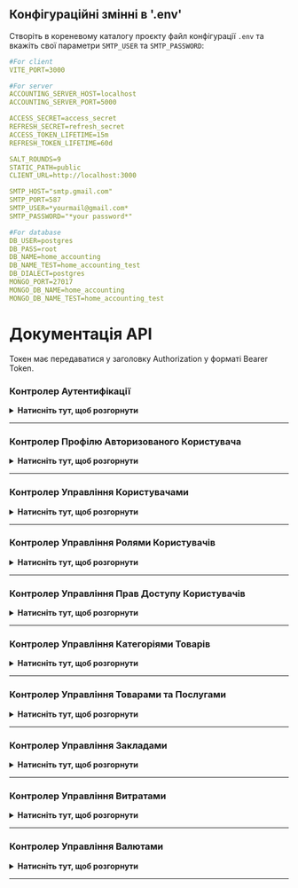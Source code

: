 ## Конфігураційні змінні в '.env'

Створіть в кореневому каталогу проєкту файл конфігурації `.env` та вкажіть свої параметри `SMTP_USER` та `SMTP_PASSWORD`:

```yaml
#For client
VITE_PORT=3000

#For server
ACCOUNTING_SERVER_HOST=localhost
ACCOUNTING_SERVER_PORT=5000

ACCESS_SECRET=access_secret
REFRESH_SECRET=refresh_secret
ACCESS_TOKEN_LIFETIME=15m
REFRESH_TOKEN_LIFETIME=60d

SALT_ROUNDS=9
STATIC_PATH=public
CLIENT_URL=http://localhost:3000

SMTP_HOST="smtp.gmail.com"
SMTP_PORT=587
SMTP_USER=*yourmail@gmail.com*
SMTP_PASSWORD="*your password*"

#For database
DB_USER=postgres
DB_PASS=root
DB_NAME=home_accounting
DB_NAME_TEST=home_accounting_test
DB_DIALECT=postgres
MONGO_PORT=27017
MONGO_DB_NAME=home_accounting
MONGO_DB_NAME_TEST=home_accounting_test
```

# Документація API

Токен має передаватися у заголовку Authorization у форматі Bearer Token.

### Контролер Аутентифікації

<details>
  <summary><strong>Натисніть тут, щоб розгорнути</strong></summary>
  
Цей контролер відповідає за реєстрацію, авторизацію та відновлення паролю користувача.

#### 1. Реєстрація користувача

**Метод**: POST  
**URL**: `/api/auth/registration`  
**Опис**: Створює нового користувача  
**Доступ лише для авторизованих користувачів**: Ні

**Тіло запиту**:

```json
{
  "fullName": "Микола Щербак",
  "email": "m.scherbak93801@gmail.com",
  "password": "Qwerty12"
}
```

**Приклад відповіді**:

```json
{
  "accessToken": "JWT access токен",
  "refreshToken": "JWT refresh токен",
  "user": {
    "uuid": "UUID користувача",
    "fullName": "Микола Щербак",
    "emailConfirm": "Очікує підтвердження",
    "role": "Users",
    "photo": ""
  },
  "permissions": ["ADD_ESTABLISHMENTS", "EDIT_ESTABLISHMENTS"]
}
```

---

#### 2. Логін користувача

**Метод**: POST  
**URL**: `/api/auth/login`  
**Опис**: Логін користувача, видає JWT токени  
**Доступ лише для авторизованих користувачів**: Ні

**Тіло запиту**:

```json
{
  "email": "m.scherbak93801@gmail.com",
  "password": "Qwerty12"
}
```

**Приклад відповіді**:

```json
{
  "accessToken": "JWT access токен",
  "refreshToken": "JWT refresh токен",
  "user": {
    "uuid": "UUID користувача",
    "fullName": "Микола Щербак",
    "emailConfirm": "Очікує підтвердження",
    "role": "Users",
    "photo": ""
  },
  "permissions": ["ADD_ESTABLISHMENTS", "EDIT_ESTABLISHMENTS"]
}
```

---

#### 3. Логаут користувача

**Метод**: GET  
**URL**: `/api/auth/logout`  
**Опис**: Видаляє refresh токен і завершує сесію користувача  
**Доступ лише для авторизованих користувачів**: Ні  
**Тіло запиту**: не потрібне  
**Приклад відповіді**: 200 OK

---

#### 4. Оновлення токенів (Refresh)

**Метод**: GET  
**URL**: `/api/auth/refresh`  
**Опис**: Оновлює JWT токени, використовуючи refresh токен з cookies  
**Доступ лише для авторизованих користувачів**: Так  
**Тіло запиту**: не потрібне

**Приклад відповіді**:

```json
{
  "accessToken": "JWT access токен",
  "refreshToken": "JWT refresh токен",
  "user": {
    "uuid": "UUID користувача",
    "fullName": "Микола Щербак",
    "emailConfirm": "Очікує підтвердження",
    "role": "Users",
    "photo": ""
  },
  "permissions": ["ADD_ESTABLISHMENTS", "EDIT_ESTABLISHMENTS"]
}
```

---

#### 5. Запит на скидання паролю

**Метод**: POST  
**URL**: `/api/auth/forgot`  
**Опис**: Відправляє на електронну пошту користувача посилання для скидання пароля  
**Доступ лише для авторизованих користувачів**: Ні

**Тіло запиту**:

```json
{
  "email": "m.scherbak93801@gmail.com"
}
```

**Приклад відповіді**:

```json
{
  "severity": "success",
  "title": "Скидання паролю...",
  "message": "На Вашу електронну адресу відправлено повідомлення з подальшими інструкціями"
}
```

---

#### 6. Перенаправлення на сторінку для скидання паролю

**Метод**: GET  
**URL**: `/api/auth/reset-password`  
**Опис**: Перевіряє токен для скидання пароля і перенаправляє користувача на сторінку введення нового пароля  
**Доступ лише для авторизованих користувачів**: Ні  
**Тіло запиту**: не потрібне  
**Приклад відповіді**: 301 Redirect

---

#### 7. Скидання паролю

**Метод**: POST  
**URL**: `/api/auth/reset?token={uuid_token}`  
**Опис**: Скидає пароль користувача за допомогою токена для скидання пароля  
**Доступ лише для авторизованих користувачів**: Ні

**Тіло запиту**:

```json
{
  "newPassword": "Qwerty12",
  "confirmNewPassword": "Qwerty12"
}
```

**Приклад відповіді**:

```json
{
  "severity": "success",
  "title": "Скидання паролю...",
  "message": "Ваш пароль успішно змінено"
}
```

</details>

---

### Контролер Профілю Авторизованого Користувача

<details>
  <summary><strong>Натисніть тут, щоб розгорнути</strong></summary>

Цей контролер відповідає за управління профілем поточного залогіненого користувача.

#### 1. Перегляд даних профілю поточного користувача

**Метод**: GET  
**URL**: `/api/profile`  
**Опис**: Отримує профіль поточного залогіненого користувача  
**Доступ лише для авторизованих користувачів**: Так  
**Тіло запиту**: не потрібне

**Приклад відповіді**:

```json
{
  "uuid": "UUID поточного користувача",
  "fullName": "Повне ім'я користувача",
  "role": {
    "UUID ролі користувача",
    "Назва ролі користувача"
  },
  "photo": "Ім'я файлу фото користувача (якщо є)",
  "email": "Email користувача",
  "emailConfirm": "Статус підтвердження email користувача",
  "creation": {
    "createdAt": "Дата та час створення облікового запису",
    "updatedAt": "Дата та час редагування облікового запису"
  },
  "permissions": [
    {
      "uuid": "UUID права доступу",
      "title": "НАЗВА_ПРАВА_ДОСТУПУ"
    },
    ...
  ]
}
```

---

#### 2. Підтвердження email нового користувача

**Метод**: GET  
**URL**: `/api/profile/confirm?token={uuid_token}`  
**Опис**: Підтверджує email користувача за допомогою токена  
**Доступ лише для авторизованих користувачів**: Так  
**Тіло запиту**: не потрібне  
**Приклад відповіді**: 301 Redirect

---

#### 3. Повторне відправлення посилання для підтвердження email

**Метод**: GET  
**URL**: `/api/profile/resend`  
**Опис**: Повторно надсилає лист для підтвердження email  
**Доступ лише для авторизованих користувачів**: Так  
**Тіло запиту**: не потрібне  
**Приклад відповіді**: 301 Redirect

---

#### 4. Редагування даних профілю поточного користувача

**Метод**: PATCH  
**URL**: `/api/profile`  
**Опис**: Оновлює профіль поточного залогіненого користувача  
**Доступ лише для авторизованих користувачів**: Так

**Тіло запиту**:

```json
{
  "fullName": "Євген Коваленко",
  "email": "new_mail@gmail.com (необов'язково)",
  "role": "Administrators (необов'язково)"
}
```

**Приклад відповіді**:

```json
{
  "accessToken": "JWT access токен",
  "refreshToken": "JWT refresh токен",
  "user": {
    "uuid": "UUID користувача",
    "fullName": "Євген Коваленко",
    "emailConfirm": "Очікує підтвердження",
    "role": "Administrators",
    "photo": ""
  },
  "permissions": ["ADD_ESTABLISHMENTS", "EDIT_ESTABLISHMENTS"]
}
```

---

#### 5. Зміна пароля поточного користувача

**Метод**: PATCH  
**URL**: `/api/profile/password`  
**Опис**: Оновлює пароль поточного користувача  
**Доступ лише для авторизованих користувачів**: Так

**Тіло запиту**:

```json
{
  "newPassword": "Qwerty12",
  "confirmNewPassword": "Qwerty12"
}
```

**Приклад відповіді**:

```json
{
  "accessToken": "JWT access токен",
  "refreshToken": "JWT refresh токен",
  "user": {
    "uuid": "UUID користувача",
    "fullName": "Євген Коваленко",
    "emailConfirm": "Очікує підтвердження",
    "role": "Administrators",
    "photo": ""
  },
  "permissions": ["ADD_ESTABLISHMENTS", "EDIT_ESTABLISHMENTS"]
}
```

---

#### 6. Зміна фото користувача

**Метод**: PATCH  
**URL**: `/api/profile/photo`  
**Опис**: Оновлює аватар користувача  
**Доступ лише для авторизованих користувачів**: Так  
**Формат запиту**: FormData

**Тіло запиту**:

```json
{
  "photo": "(файл зображення)"
}
```

**Приклад відповіді**:

```json
{
  "uuid": "UUID користувача",
  "photo": "1730713568386-evgen.kovalenko.jpg"
}
```

---

#### 7. Видалення фото користувача

**Метод**: DELETE  
**URL**: `/api/profile/photo`  
**Опис**: Видаляє аватар користувача, повертаючи його до дефолтного  
**Доступ лише для авторизованих користувачів**: Так  
**Тіло запиту**: не потрібне

**Приклад відповіді**:

```json
{
  "uuid": "UUID користувача",
  "photo": ""
}
```

---

#### 8. Видалення облікового запису користувача

**Метод**: DELETE  
**URL**: `/api/profile`  
**Опис**: Видаляє обліковий запис поточного користувача  
**Доступ лише для авторизованих користувачів**: Так  
**Тіло запиту**: не потрібне  
**Приклад відповіді**: 200 OK

</details>

---

### Контролер Управління Користувачами

<details>
  <summary><strong>Натисніть тут, щоб розгорнути</strong></summary>

Цей контролер відповідає за управління користувачами, редагування профілів, перегляд та видалення їхніх даних.

#### 1. Отримання списку всіх користувачів

**Метод**: GET  
**URL**: `/api/users`  
**Опис**: Повертає список користувачів з підтримкою пагінації, сортування та фільтрації за статусом  
**Доступ лише для авторизованих користувачів**: Так  
**Тіло запиту**: не потрібне

**Параметри запиту**:

- `limit` - кількість елементів на сторінці (за замовчуванням 5)
- `offset` - кількість елементів, які потрібно пропустити
- `emailConfirm` - поле для фільтрації списку (за замовчуванням `all`)
- `sort` - поле для сортування (за замовчуванням `uuid`)
- `order` - напрям сортування (`asc` або `desc`, за замовчуванням `asc`)

**Приклад відповіді**:

```json
[
  {
    "uuid": "UUID користувача",
    "fullName": "Повне ім'я користувача",
    "photo": "Ім'я файлу фото користувача (якщо є)",
  },
  ...
]
```

---

#### 2. Перегляд даних користувача за UUID

**Метод**: GET  
**URL**: `/api/users/{uuid}`  
**Опис**: Отримує інформацію про користувача за його UUID. Потрібні права доступу `FULL_PROFILE_VIEWER` або `LIMITED_PROFILE_VIEWER`  
**Доступ лише для авторизованих користувачів**: Так  
**Тіло запиту**: не потрібне

**Приклад відповіді, якщо поточний залогінений користувач має дозвіл FULL_PROFILE_VIEWER**:

```json
{
  "uuid": "UUID користувача",
  "fullName": "Повне ім'я користувача",
  "role": {
    "uuid": "UUID ролі користувача",
    "title": "Назва ролі користувача"
  },
  "photo": "Ім'я файлу фото користувача (якщо є)",
  "email": "Email користувача",
  "emailConfirm": "Статус підтвердження email користувача",
  "creation": {
    "createdAt": "Дата та час створення облікового запису",
    "updatedAt": "Дата та час редагування облікового запису"
  },
  "permissions": [
    {
      "uuid": "UUID права доступу",
      "title": "НАЗВА_ПРАВА_ДОСТУПУ"
    },
    ...
  ]
}
```

**Приклад відповіді, якщо поточний залогінений користувач має дозвіл LIMITED_PROFILE_VIEWER**:

```json
{
  "uuid": "UUID користувача",
  "fullName": "Повне ім'я користувача",
  "role": {
    "uuid": "UUID ролі користувача",
    "title": "Назва ролі користувача"
  },
  "photo": "Ім'я файлу фото користувача (якщо є)",
  "creation": {
    "createdAt": "Дата та час створення облікового запису",
    "updatedAt": "Дата та час редагування облікового запису"
  }
}
```

---

#### 3. Редагування даних користувача за UUID

**Метод**: PATCH  
**URL**: `/api/users/{uuid}`  
**Опис**: Оновлює інформацію про користувача за його UUID. Потрібні права доступу `EDIT_USERS`  
**Доступ лише для авторизованих користувачів**: Так

**Тіло запиту**:

```json
{
  "fullName": "Євген Коваленко",
  "email": "new_mail@gmail.com (необов'язково)",
  "role": "Administrators (необов'язково)"
}
```

**Приклад відповіді**:

```json
{
  "accessToken": "JWT access токен",
  "refreshToken": "JWT refresh токен",
  "user": {
    "uuid": "UUID користувача",
    "fullName": "Євген Коваленко",
    "emailConfirm": "Очікує підтвердження",
    "role": "Administrators",
    "photo": ""
  },
  "permissions": ["ADD_ESTABLISHMENTS", "EDIT_ESTABLISHMENTS"]
}
```

---

#### 4. Зміна пароля поточного користувача за UUID

**Метод**: PATCH  
**URL**: `/api/users/{uuid}/password`  
**Опис**: Оновлює пароль облікового запису користувача за його UUID. Потрібні права доступу `EDIT_USERS`  
**Доступ лише для авторизованих користувачів**: Так

**Тіло запиту**:

```json
{
  "newPassword": "Qwerty12",
  "confirmNewPassword": "Qwerty12"
}
```

**Приклад відповіді**:

```json
{
  "accessToken": "JWT access токен",
  "refreshToken": "JWT refresh токен",
  "user": {
    "uuid": "UUID користувача",
    "fullName": "Євген Коваленко",
    "emailConfirm": "Очікує підтвердження",
    "role": "Administrators",
    "photo": ""
  },
  "permissions": ["ADD_ESTABLISHMENTS", "EDIT_ESTABLISHMENTS"]
}
```

---

#### 5. Зміна фото користувача за UUID

**Метод**: PATCH  
**URL**: `/api/users/{uuid}/photo`  
**Опис**: Оновлює аватар користувача за його UUID. Потрібні права доступу `EDIT_USERS`  
**Доступ лише для авторизованих користувачів**: Так  
**Формат запиту**: FormData

**Тіло запиту**:

```json
{
  "photo": "(файл зображення)"
}
```

**Приклад відповіді**:

```json
{
  "uuid": "UUID користувача",
  "photo": "1730713568386-evgen.kovalenko.jpg"
}
```

---

#### 6. Видалення фото користувача за UUID

**Метод**: DELETE  
**URL**: `/api/users/{uuid}/photo`  
**Опис**: Видаляє аватар користувача за його UUID, повертаючи його до дефолтного. Потрібні права доступу `EDIT_USERS`  
**Доступ лише для авторизованих користувачів**: Так  
**Тіло запиту**: не потрібне

**Приклад відповіді**:

```json
{
  "uuid": "UUID користувача",
  "photo": ""
}
```

---

#### 7. Видалення облікового запису користувача за UUID

**Метод**: DELETE  
**URL**: `/api/users/{uuid}`  
**Опис**: Видаляє користувача за UUID. Потрібні права доступу `REMOVE_USERS`  
**Доступ лише для авторизованих користувачів**: Так  
**Тіло запиту**: не потрібне  
**Приклад відповіді**: 200 OK

</details>

---

### Контролер Управління Ролями Користувачів

<details>
  <summary><strong>Натисніть тут, щоб розгорнути</strong></summary>

Цей контролер відповідає за управління ролями користувачів, перегляд, створення, редагування та видалення ролей, зміна дозволів для ролей.

#### 1. Отримання списку всіх ролей

**Метод**: GET  
**URL**: `/api/roles`  
**Опис**: Повертає список ролей з підтримкою пагінації та сортування  
**Доступ лише для авторизованих користувачів**: Так  
**Тіло запиту**: не потрібне

**Параметри запиту**:

- `limit` - кількість елементів на сторінці (за замовчуванням 5)
- `offset` - кількість елементів, які потрібно пропустити
- `sort` - поле для сортування (за замовчуванням `uuid`)
- `order` - напрям сортування (`asc` або `desc`, за замовчуванням `asc`)

**Приклад відповіді**:

```json
[
  {
    "uuid": "UUID ролі",
    "title": "Назва ролі",
  },
  ...
]
```

---

#### 2. Перегляд даних ролі за UUID

**Метод**: GET  
**URL**: `/api/roles/{uuid}`  
**Опис**: Отримує інформацію про роль за його UUID  
**Доступ лише для авторизованих користувачів**: Так  
**Тіло запиту**: не потрібне

**Приклад відповіді**:

```json
{
  "uuid": "UUID ролі",
  "title": "Назва ролі",
  "description": "Опис ролі (якщо є)",
  "permissions": [
    {
      "uuid": "UUID права доступу",
      "title": "НАЗВА_ПРАВА_ДОСТУПУ",
      "description": "Детальний опис права доступу"
    },
    ...
  ],
  "creation": {
    "createdAt": "Дата та час створення ролі",
    "updatedAt": "Дата та час редагування ролі"
  }
}
```

---

#### 3. Створення нової ролі

**Метод**: POST  
**URL**: `/api/roles`  
**Опис**: Створює нову роль. Потрібні права доступу `ADD_ROLES`  
**Доступ лише для авторизованих користувачів**: Так

**Тіло запиту**:

```json
{
  "title": "Нова роль користувача",
  "description": "Опис ролі (необов'язково)",
  "permissions": ["ADD_CATEGORIES", "ADD_PRODUCTS"]
}
```

**Приклад відповіді**:

```json
{
  "uuid": "UUID ролі",
  "title": "Нова роль користувача",
  "description": "Опис ролі",
  "permissions": [
    {
      "uuid": "UUID права доступу",
      "title": "ADD_CATEGORIES",
      "description": "Додавання нових товарів"
    },
    {
      "uuid": "UUID права доступу",
      "title": "ADD_PRODUCTS",
      "description": "Додавання товарів та послуг"
    },
    ...
  ],
  "creation": {
    "createdAt": "Дата та час створення ролі",
    "updatedAt": "Дата та час редагування ролі"
  }
}
```

---

#### 4. Редагування даних ролі за UUID

**Метод**: PATCH  
**URL**: `/api/roles/{uuid}`  
**Опис**: Оновлює інформацію про роль за його UUID. Потрібні права доступу `EDIT_ROLES`  
**Доступ лише для авторизованих користувачів**: Так

**Тіло запиту**:

```json
{
  "title": "Оновлена назва ролі користувача",
  "description": "Оновлений опис ролі користувача",
  "permissions": ["EDIT_ESTABLISHMENTS"]
}
```

**Приклад відповіді**:

```json
{
  "uuid": "UUID ролі",
  "title": "Оновлена назва ролі користувача",
  "description": "Оновлений опис ролі користувача",
  "permissions": [
    {
      "uuid": "UUID права доступу",
      "title": "EDIT_ESTABLISHMENTS",
      "description": "Редагування закладів"
    }
  ],
  "creation": {
    "createdAt": "Дата та час створення ролі",
    "updatedAt": "Дата та час редагування ролі"
  }
}
```

---

#### 5. Видалення ролі за UUID

**Метод**: DELETE  
**URL**: `/api/roles/{uuid}`  
**Опис**: Видаляє роль за UUID. Потрібні права доступу `REMOVE_ROLES`  
**Доступ лише для авторизованих користувачів**: Так  
**Тіло запиту**: не потрібне  
**Приклад відповіді**: 200 OK

</details>

---

### Контролер Управління Прав Доступу Користувачів

<details>
  <summary><strong>Натисніть тут, щоб розгорнути</strong></summary>

Цей контролер відповідає за управління правами доступу користувачів.

#### 1. Отримання списку всіх прав доступу

**Метод**: GET  
**URL**: `/api/permissions`  
**Опис**: Повертає список всіх прав доступу  
**Доступ лише для авторизованих користувачів**: Так  
**Тіло запиту**: не потрібне

**Приклад відповіді**:

```json
[
  {
    "uuid": "UUID права доступу",
    "title": "НАЗВА_ПРАВА_ДОСТУПУ",
    "description": "Детальний опис права доступу"
  },
  ...
]
```

</details>

---

### Контролер Управління Категоріями Товарів

<details>
  <summary><strong>Натисніть тут, щоб розгорнути</strong></summary>

Цей контролер відповідає за управління категоріями товарів, перегляд, створення, редагування та видалення категорій.

#### 1. Отримання списку всіх категорій

**Метод**: GET  
**URL**: `/api/categories`  
**Опис**: Повертає список категорій з підтримкою пагінації, сортування та фільтрації за статусом  
**Доступ лише для авторизованих користувачів**: Так  
**Тіло запиту**: не потрібне

**Параметри запиту**:

- `limit` - кількість елементів на сторінку (за замовчуванням 5)
- `offset` - кількість елементів, які потрібно пропустити
- `status` - поле для фільтрації списку (за замовчуванням `approved`)
- `sort` - поле для сортування (за замовчуванням `uuid`)
- `order` - напрям сортування (`asc` або `desc`, за замовчуванням `asc`)

**Приклад відповіді**:

```json
[
  {
    "uuid": "UUID категорії",
    "title": "Назва категорії"
  },
  ...
]
```

---

#### 2. Перегляд даних категорії за UUID

**Метод**: GET  
**URL**: `/api/categories/{uuid}`  
**Опис**: Отримує інформацію про категорію за його UUID  
**Доступ лише для авторизованих користувачів**: Так  
**Тіло запиту**: не потрібне

**Приклад відповіді**:

```json
{
  "uuid": "UUID категорії",
  "title": "Назва категорії",
  "contentType": "Категорія",
  "status": "Статус модерації",
  "moderation": {
    "moderatorUuid": "UUID модератора",
    "moderatorFullName": "Повне ім'я модератора"
  },
  "creation": {
    "creatorUuid": "UUID автора",
    "creatorFullName": "Повне ім'я автора",
    "createdAt": "Дата та час створення категорії",
    "updatedAt": "Дата та час редагування категорії"
  }
}
```

---

#### 3. Створення нової категорії

**Метод**: POST  
**URL**: `/api/categories`  
**Опис**: Створює нову категорію. Потрібні права доступу `ADD_CATEGORIES`  
**Доступ лише для авторизованих користувачів**: Так

**Тіло запиту**:

```json
{
  "title": "Нова категорія"
}
```

**Приклад відповіді**:

```json
{
  "uuid": "UUID категорії",
  "title": "Нова категорія",
  "contentType": "Категорія",
  "status": "Затверджено",
  "moderation": {
    "moderatorUuid": "UUID модератора",
    "moderatorFullName": "Повне ім'я модератора"
  },
  "creation": {
    "creatorUuid": "UUID автора",
    "creatorFullName": "Повне ім'я автора",
    "createdAt": "Дата та час створення категорії",
    "updatedAt": "Дата та час редагування категорії"
  }
}
```

---

#### 4. Редагування даних категорії за UUID

**Метод**: PATCH  
**URL**: `/api/categories/{uuid}`  
**Опис**: Оновлює інформацію про категорію за його UUID. Потрібні права доступу `EDIT_CATEGORIES`  
**Доступ лише для авторизованих користувачів**: Так

**Тіло запиту**:

```json
{
  "title": "Оновлена назва категорії"
}
```

**Приклад відповіді**:

```json
{
  "uuid": "UUID категорії",
  "title": "Оновлена назва категорії",
  "contentType": "Категорія",
  "status": "Затверджено",
  "moderation": {
    "moderatorUuid": "UUID модератора",
    "moderatorFullName": "Повне ім'я модератора"
  },
  "creation": {
    "creatorUuid": "UUID автора",
    "creatorFullName": "Повне ім'я автора",
    "createdAt": "Дата та час створення категорії",
    "updatedAt": "Дата та час редагування категорії"
  }
}
```

---

#### 5. Видалення категорії за UUID

**Метод**: DELETE  
**URL**: `/api/categories/{uuid}`  
**Опис**: Видаляє категорію за UUID. Потрібні права доступу `REMOVE_CATEGORIES`  
**Доступ лише для авторизованих користувачів**: Так  
**Тіло запиту**: не потрібне  
**Приклад відповіді**: 200 OK

</details>

---

### Контролер Управління Товарами та Послугами

<details>
  <summary><strong>Натисніть тут, щоб розгорнути</strong></summary>

Цей контролер відповідає за управління товарами та послугами, перегляд, створення, редагування та видалення товарів та послуг.

#### 1. Отримання списку всіх товарів та послуг

**Метод**: GET  
**URL**: `/api/products`  
**Опис**: Повертає список товарів та послуг з підтримкою пагінації, сортування та фільтрації за статусом  
**Доступ лише для авторизованих користувачів**: Так  
**Тіло запиту**: не потрібне

**Параметри запиту**:

- `limit` - кількість елементів на сторінку (за замовчуванням 5)
- `offset` - кількість елементів, які потрібно пропустити
- `status` - поле для фільтрації списку (за замовчуванням `approved`)
- `sort` - поле для сортування (за замовчуванням `uuid`)
- `order` - напрям сортування (`asc` або `desc`, за замовчуванням `asc`)

**Приклад відповіді**:

```json
[
  {
    "uuid": "UUID товару/послуги",
    "title": "Назва товару/послуги",
    "category": "Категорія товару/послуги (якщо є)"
  },
  ...
]
```

---

#### 2. Перегляд даних товару/послуги за UUID

**Метод**: GET  
**URL**: `/api/products/{uuid}`  
**Опис**: Отримує інформацію про товар/послугу за його UUID  
**Доступ лише для авторизованих користувачів**: Так  
**Тіло запиту**: не потрібне

**Приклад відповіді**:

```json
{
  "uuid": "UUID товару/послуги",
  "title": "Назва товару/послуги",
  "contentType": "Товар",
  "status": "Статус модерації",
  "moderation": {
    "moderatorUuid": "UUID модератора",
    "moderatorFullName": "Повне ім'я модератора"
  },
  "creation": {
    "creatorUuid": "UUID автора",
    "creatorFullName": "Повне ім'я автора",
    "createdAt": "Дата та час створення товару/послуги",
    "updatedAt": "Дата та час редагування товару/послуги"
  },
  "category": {
    "uuid": "UUID категорії товару/послуги",
    "title": "Назва категорії товару/послуги"
  }
}
```

---

#### 3. Створення нового товару/послуги

**Метод**: POST  
**URL**: `/api/products`  
**Опис**: Створює новий товар/послугу. Потрібні права доступу `ADD_PRODUCTS`  
**Доступ лише для авторизованих користувачів**: Так

**Тіло запиту**:

```json
{
  "title": "Новий товар",
  "category": "Категорія товару (необов'язково)"
}
```

**Приклад відповіді**:

```json
{
  "uuid": "UUID товару/послуги",
  "title": "Новий товар",
  "contentType": "Товар",
  "status": "Очікує модерації",
  "moderation": {
    "moderatorUuid": "",
    "moderatorFullName": ""
  },
  "creation": {
    "creatorUuid": "UUID автора",
    "creatorFullName": "Повне ім'я автора",
    "createdAt": "Дата та час створення товару/послуги",
    "updatedAt": "Дата та час редагування товару/послуги"
  }
}
```

---

#### 4. Редагування даних товару/послуги за UUID

**Метод**: PATCH  
**URL**: `/api/products/{uuid}`  
**Опис**: Оновлює інформацію про товар/послугу за його UUID. Потрібні права доступу `EDIT_PRODUCTS`  
**Доступ лише для авторизованих користувачів**: Так

**Тіло запиту**:

```json
{
  "title": "Оновлена назва товару",
  "category": "Категорія товару/послуги (необов'язково)"
}
```

**Приклад відповіді**:

```json
{
  "uuid": "UUID товару/послуги",
  "title": "Оновлена назва товару",
  "contentType": "Товар",
  "status": "Очікує модерації",
  "moderation": {
    "moderatorUuid": "",
    "moderatorFullName": ""
  },
  "creation": {
    "creatorUuid": "UUID автора",
    "creatorFullName": "Повне ім'я автора",
    "createdAt": "Дата та час створення товару/послуги",
    "updatedAt": "Дата та час редагування товару/послуги"
  }
}
```

---

#### 5. Видалення товару/послуги за UUID

**Метод**: DELETE  
**URL**: `/api/products/{uuid}`  
**Опис**: Видаляє товар/послугу за UUID. Потрібні права доступу `REMOVE_PRODUCTS`  
**Доступ лише для авторизованих користувачів**: Так  
**Тіло запиту**: не потрібне  
**Приклад відповіді**: 200 OK

</details>

---

### Контролер Управління Закладами

<details>
  <summary><strong>Натисніть тут, щоб розгорнути</strong></summary>

Цей контролер відповідає за управління закладами, перегляд, створення, редагування та видалення закладів.

#### 1. Отримання списку всіх закладів

**Метод**: GET  
**URL**: `/api/establishments`  
**Опис**: Повертає список закладів з підтримкою пагінації, сортування та фільтрації за статусом  
**Доступ лише для авторизованих користувачів**: Так  
**Тіло запиту**: не потрібне

**Параметри запиту**:

- `limit` - кількість елементів на сторінку (за замовчуванням 5)
- `offset` - кількість елементів, які потрібно пропустити
- `status` - поле для фільтрації списку (за замовчуванням `approved`)
- `sort` - поле для сортування (за замовчуванням `uuid`)
- `order` - напрям сортування (`asc` або `desc`, за замовчуванням `asc`)

**Приклад відповіді**:

```json
[
  {
    "uuid": "UUID закладу",
    "title": "Назва закладу",
    "logo": "Ім'я файлу логотипу закладу (якщо є)"
  },
  ...
]
```

---

#### 2. Перегляд даних закладу за UUID

**Метод**: GET  
**URL**: `/api/establishments/{uuid}`  
**Опис**: Отримує інформацію про заклад за його UUID  
**Доступ лише для авторизованих користувачів**: Так  
**Тіло запиту**: не потрібне

**Приклад відповіді**:

```json
{
  "uuid": "UUID закладу",
  "title": "Назва закладу",
  "contentType": "Заклад",
  "description": "Опис закладу (якщо є)",
  "url": "Посилання на сайт закладу (якщо є)",
  "logo": "Ім'я файлу логотипу закладу (якщо є)",
  "status": "Статус модерації",
  "moderation": {
    "moderatorUuid": "UUID модератора",
    "moderatorFullName": "Повне ім'я модератора"
  },
  "creation": {
    "creatorUuid": "UUID автора",
    "creatorFullName": "Повне ім'я автора",
    "createdAt": "Дата та час створення закладу",
    "updatedAt": "Дата та час редагування закладу"
  }
}
```

---

#### 3. Створення нового закладу

**Метод**: POST  
**URL**: `/api/establishments`  
**Опис**: Створює новий заклад. Потрібні права доступу `ADD_ESTABLISHMENTS`  
**Доступ лише для авторизованих користувачів**: Так

**Тіло запиту**:

```json
{
  "title": "Новий заклад",
  "description": "Опис закладу (необов'язково)",
  "url": "Посилання на сайт закладу (необов'язково)"
}
```

**Приклад відповіді**:

```json
{
  "uuid": "UUID закладу",
  "title": "Новий заклад",
  "contentType": "Заклад",
  "description": "",
  "url": "",
  "logo": "",
  "status": "Затверджено",
  "moderation": {
    "moderatorUuid": "UUID модератора",
    "moderatorFullName": "Повне ім'я модератора"
  },
  "creation": {
    "creatorUuid": "UUID автора",
    "creatorFullName": "Повне ім'я автора",
    "createdAt": "Дата та час створення закладу",
    "updatedAt": "Дата та час редагування закладу"
  }
}
```

---

#### 4. Редагування даних закладу за UUID

**Метод**: PATCH  
**URL**: `/api/establishments/{uuid}`  
**Опис**: Оновлює інформацію про заклад за його UUID. Потрібні права доступу `EDIT_ESTABLISHMENTS`  
**Доступ лише для авторизованих користувачів**: Так

**Тіло запиту**:

```json
{
  "title": "АТБ",
  "description": "Заклад АТБ",
  "url": "https://www.atb.com.ua"
}
```

**Приклад відповіді**:

```json
{
  "uuid": "UUID закладу",
  "title": "АТБ",
  "contentType": "Заклад",
  "description": "Заклад АТБ",
  "url": "https://www.atb.com.ua",
  "logo": "",
  "status": "Затверджено",
  "moderation": {
    "moderatorUuid": "UUID модератора",
    "moderatorFullName": "Повне ім'я модератора"
  },
  "creation": {
    "creatorUuid": "UUID автора",
    "creatorFullName": "Повне ім'я автора",
    "createdAt": "Дата та час створення закладу",
    "updatedAt": "Дата та час редагування закладу"
  }
}
```

---

#### 5. Зміна логотипу закладу за UUID

**Метод**: PATCH  
**URL**: `/api/establishments/{uuid}/logo`  
**Опис**: Оновлює логотип закладу за його UUID. Потрібні права доступу `EDIT_ESTABLISHMENTS`  
**Доступ лише для авторизованих користувачів**: Так  
**Формат запиту**: FormData

**Тіло запиту**:

```json
{
  "logo": "(файл зображення)"
}
```

**Приклад відповіді**:

```json
{
  "uuid": "UUID закладу",
  "title": "АТБ",
  "contentType": "Заклад",
  "description": "Заклад АТБ",
  "url": "https://www.atb.com.ua",
  "logo": "1730713465136-atb.png",
  "status": "Затверджено",
  "moderation": {
    "moderatorUuid": "UUID модератора",
    "moderatorFullName": "Повне ім'я модератора"
  },
  "creation": {
    "creatorUuid": "UUID автора",
    "creatorFullName": "Повне ім'я автора",
    "createdAt": "Дата та час створення закладу",
    "updatedAt": "Дата та час редагування закладу"
  }
}
```

---

#### 6. Видалення логотипу закладу за UUID

**Метод**: DELETE  
**URL**: `/api/establishments/{uuid}/logo`  
**Опис**: Видаляє логотип закладу за його UUID, повертаючи його до дефолтного. Потрібні права доступу `EDIT_ESTABLISHMENTS`  
**Доступ лише для авторизованих користувачів**: Так  
**Тіло запиту**: не потрібне

**Приклад відповіді**:

```json
{
  "uuid": "UUID закладу",
  "title": "АТБ",
  "contentType": "Заклад",
  "description": "Заклад АТБ",
  "url": "https://www.atb.com.ua",
  "logo": "",
  "status": "Затверджено",
  "moderation": {
    "moderatorUuid": "UUID модератора",
    "moderatorFullName": "Повне ім'я модератора"
  },
  "creation": {
    "creatorUuid": "UUID автора",
    "creatorFullName": "Повне ім'я автора",
    "createdAt": "Дата та час створення закладу",
    "updatedAt": "Дата та час редагування закладу"
  }
}
```

---

#### 7. Видалення закладу за UUID

**Метод**: DELETE  
**URL**: `/api/establishments/{uuid}`  
**Опис**: Видаляє заклад за UUID. Потрібні права доступу `REMOVE_ESTABLISHMENTS`  
**Доступ лише для авторизованих користувачів**: Так  
**Тіло запиту**: не потрібне  
**Приклад відповіді**: 200 OK

</details>

---

### Контролер Управління Витратами

<details>
  <summary><strong>Натисніть тут, щоб розгорнути</strong></summary>

Цей контролер відповідає за управління витратами, перегляд, створення, редагування та видалення витрат.

#### 1. Отримання списку всіх витрат

**Метод**: GET  
**URL**: `/api/expenses`  
**Опис**: Повертає список витрат з підтримкою пагінації, сортування та фільтрації за періодом. Кожен користувач може переглядати ТІЛЬКИ СВОЇ записи  
**Доступ лише для авторизованих користувачів**: Так  
**Тіло запиту**: не потрібне

**Параметри запиту**:

- `limit` - кількість елементів на сторінку (за замовчуванням 5)
- `offset` - кількість елементів, які потрібно пропустити
- `ago` - поле для фільтрації списку (за замовчуванням `allTime`)
- `sort` - поле для сортування (за замовчуванням `uuid`)
- `order` - напрям сортування (`asc` або `desc`, за замовчуванням `asc`)

**Приклад відповіді**:

```json
[
  {
    "uuid": "UUID витрати",
    "date": "Дата здійснення витрати",
    "product": "Назва товару/послуги",
    "establishment": "Назва закладу"
  },
  ...
]
```

---

#### 2. Перегляд даних витрати за UUID

**Метод**: GET  
**URL**: `/api/expenses/{uuid}`  
**Опис**: Отримує інформацію про витрату за його UUID. Кожен користувач може переглядати ТІЛЬКИ СВОЇ записи  
**Доступ лише для авторизованих користувачів**: Так  
**Тіло запиту**: не потрібне

**Приклад відповіді**:

```json
{
  "uuid": "UUID витрати",
  "product": {
    "uuid": "UUID товару/послуги",
    "title": "Назва товару/послуги"
  },
  "quantity": "Кількість одиниць",
  "unitPrice": "Ціна за одиницю",
  "totalPrice": "Загальна ціна за покупку",
  "establishment": {
    "uuid": "UUID закладу",
    "title": "Назва закладу"
  },
  "measure": {
    "uuid": "UUID одиниці виміру",
    "title": "Назва одиниці виміру"
  },
  "currency": {
    "uuid": "UUID валюти",
    "title": "Назва валюти",
    "code": "Міжнародний код валюти"
  },
  "date": "Дата здійснення покупки",
  "creation": {
    "creatorUuid": "UUID автора",
    "creatorFullName": "Повне ім'я автора",
    "createdAt": "Дата та час створення витрати",
    "updatedAt": "Дата та час редагування витрати"
  }
}
```

---

#### 3. Створення нової витрати

**Метод**: POST  
**URL**: `/api/expenses`  
**Опис**: Створює нову витрату. Потрібні права доступу `ADD_EXPENSES`  
**Доступ лише для авторизованих користувачів**: Так

**Тіло запиту**:

```json
{
  "product": "Навушники",
  "quantity": "2",
  "measure": "шт",
  "unitPrice": "500",
  "currency": "Українська гривня",
  "establishment": "Comfy",
  "date": "12 січня 2025"
}
```

**Приклад відповіді**:

```json
{
  "uuid": "UUID витрати",
  "product": {
    "uuid": "UUID товару/послуги",
    "title": "Навушники"
  },
  "quantity": "2",
  "unitPrice": "500",
  "totalPrice": "1000",
  "establishment": {
    "uuid": "UUID закладу",
    "title": "Comfy"
  },
  "measure": {
    "uuid": "UUID одиниці виміру",
    "title": "шт"
  },
  "currency": {
    "uuid": "UUID валюти",
    "title": "Українська гривня"
  },
  "date": "12 січня 2025",
  "creation": {
    "creatorUuid": "UUID автора",
    "creatorFullName": "Повне ім'я автора",
    "createdAt": "Дата та час створення витрати",
    "updatedAt": "Дата та час редагування витрати"
  }
}
```

---

#### 4. Редагування даних витрати за UUID

**Метод**: PATCH  
**URL**: `/api/expenses/{uuid}`  
**Опис**: Оновлює інформацію про витрату за його UUID. Кожен користувач може редагувати ТІЛЬКИ СВОЇ записи. Потрібні права доступу `EDIT_EXPENSES`  
**Доступ лише для авторизованих користувачів**: Так

**Тіло запиту**:

```json
{
  "product": "Ноутбук",
  "quantity": "1",
  "measure": "шт",
  "unitPrice": "850",
  "currency": "Долар США",
  "establishment": "Епіцентр",
  "date": "15 січня 2025"
}
```

**Приклад відповіді**:

```json
{
  "uuid": "UUID витрати",
  "product": {
    "uuid": "UUID товару/послуги",
    "title": "Ноутбук"
  },
  "quantity": "1",
  "unitPrice": "35471.86",
  "totalPrice": "35471.86",
  "establishment": {
    "uuid": "UUID закладу",
    "title": "Епіцентр"
  },
  "measure": {
    "uuid": "UUID одиниці виміру",
    "title": "шт"
  },
  "currency": {
    "uuid": "UUID валюти",
    "title": "Українська гривня"
  },
  "date": "15 січня 2025",
  "creation": {
    "creatorUuid": "UUID автора",
    "creatorFullName": "Повне ім'я автора",
    "createdAt": "Дата та час створення витрати",
    "updatedAt": "Дата та час редагування витрати"
  }
}
```

---

#### 5. Видалення витрати за UUID

**Метод**: DELETE  
**URL**: `/api/expenses/{uuid}`  
**Опис**: Видаляє витрату за UUID. Кожен користувач може видаляти ТІЛЬКИ СВОЇ записи. Потрібні права доступу `REMOVE_EXPENSES`  
**Доступ лише для авторизованих користувачів**: Так  
**Тіло запиту**: не потрібне  
**Приклад відповіді**: 200 OK

</details>

---

### Контролер Управління Валютами

<details>
  <summary><strong>Натисніть тут, щоб розгорнути</strong></summary>

Цей контролер відповідає за управління валютами, перегляд, створення, редагування та видалення валют.

#### 1. Отримання списку всіх валют

**Метод**: GET  
**URL**: `/api/currencies`  
**Опис**: Повертає список валют з підтримкою пагінації та сортування  
**Доступ лише для авторизованих користувачів**: Так  
**Тіло запиту**: не потрібне

**Параметри запиту**:

- `limit` - кількість елементів на сторінку (за замовчуванням 5)
- `offset` - кількість елементів, які потрібно пропустити
- `sort` - поле для сортування (за замовчуванням `uuid`)
- `order` - напрям сортування (`asc` або `desc`, за замовчуванням `asc`)

**Приклад відповіді**:

```json
[
  {
    "uuid": "UUID валюти",
    "title": "Назва валюти",
    "code": "Міжнародний код валюти"
  },
  ...
]
```

---

#### 2. Перегляд даних валюти за UUID

**Метод**: GET  
**URL**: `/api/currencies/{uuid}`  
**Опис**: Отримує інформацію про валюту за його UUID  
**Доступ лише для авторизованих користувачів**: Так  
**Тіло запиту**: не потрібне

**Приклад відповіді**:

```json
{
  "uuid": "UUID валюти",
  "title": "Назва валюти",
  "code": "Міжнародний код валюти",
  "creation": {
    "creatorUuid": "UUID автора",
    "creatorFullName": "Повне ім'я автора",
    "createdAt": "Дата та час створення валюти",
    "updatedAt": "Дата та час редагування валюти"
  }
}
```

---

#### 3. Створення нової валюти

**Метод**: POST  
**URL**: `/api/currencies`  
**Опис**: Створює нову валюту. Потрібні права доступу `ADD_CURRENCIES`  
**Доступ лише для авторизованих користувачів**: Так

**Тіло запиту**:

```json
{
  "title": "Нова валюта",
  "code": "TST"
}
```

**Приклад відповіді**:

```json
{
  "uuid": "UUID валюти",
  "title": "Нова валюта",
  "code": "TST",
  "creation": {
    "creatorUuid": "UUID автора",
    "creatorFullName": "Повне ім'я автора",
    "createdAt": "Дата та час створення валюти",
    "updatedAt": "Дата та час редагування валюти"
  }
}
```

---

#### 4. Редагування даних валюти за UUID

**Метод**: PATCH  
**URL**: `/api/currencies/{uuid}`  
**Опис**: Оновлює інформацію про валюту за його UUID. Потрібні права доступу `EDIT_CURRENCIES`  
**Доступ лише для авторизованих користувачів**: Так

**Тіло запиту**:

```json
{
  "title": "Оновлена валюта",
  "code": "TSS"
}
```

**Приклад відповіді**:

```json
{
  "uuid": "UUID валюти",
  "title": "Оновлена валюта",
  "code": "TSS",
  "creation": {
    "creatorUuid": "UUID автора",
    "creatorFullName": "Повне ім'я автора",
    "createdAt": "Дата та час створення валюти",
    "updatedAt": "Дата та час редагування валюти"
  }
}
```

---

#### 5. Видалення валюти за UUID

**Метод**: DELETE  
**URL**: `/api/currencies/{uuid}`  
**Опис**: Видаляє валюту за UUID. Потрібні права доступу `REMOVE_CURRENCIES`  
**Доступ лише для авторизованих користувачів**: Так  
**Тіло запиту**: не потрібне  
**Приклад відповіді**: 200 OK

</details>

---
